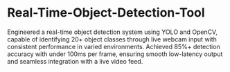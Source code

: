 # Real-Time-Object-Detection-Tool
Engineered a real-time object detection system using YOLO and OpenCV, capable of identifying 20+ object classes 
through live webcam input with consistent performance in varied environments.
Achieved 85%+ detection accuracy with under 100ms per frame, ensuring smooth low-latency output and seamless 
integration with a live video feed.
